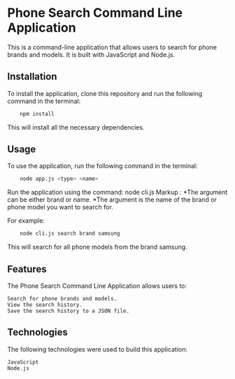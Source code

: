 # Phone Search Command Line Application

This is a command-line application that allows users to search for phone brands and models. It is built with JavaScript and Node.js.

## Installation

To install the application, clone this repository and run the following command in the terminal:

```bash
    npm install
```

This will install all the necessary dependencies.

## Usage

To use the application, run the following command in the terminal:

```bash
    node app.js <type> <name>
```

Run the application using the command: node cli.js <type> <name>
Markup : *The <type> argument can be either brand or name.
*The <name> argument is the name of the brand or phone model you want to search for.

For example:

```bash
    node cli.js search brand samsung
```

This will search for all phone models from the brand samsung.

## Features

The Phone Search Command Line Application allows users to:

    Search for phone brands and models.
    View the search history.
    Save the search history to a JSON file.

## Technologies

The following technologies were used to build this application:

    JavaScript
    Node.js
